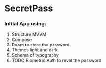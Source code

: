 # SecretPass


### Initial App using:

1. Structure MVVM
2. Compose
3. Room to store the password
4. Themes light and dark
5. Schema of typography
6.  TODO Biometric Auth to revel the password
 
